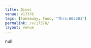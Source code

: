 ```yaml
---
title: Ginos
venue: v17376
tags: [takeaway, food, "fhrs:663201"]
permalink: /v/17376/
layout: venue
---
```

null